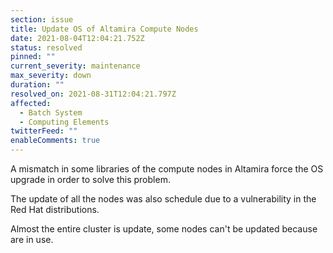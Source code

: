 ```yaml
---
section: issue
title: Update OS of Altamira Compute Nodes
date: 2021-08-04T12:04:21.752Z
status: resolved
pinned: ""
current_severity: maintenance
max_severity: down
duration: ""
resolved_on: 2021-08-31T12:04:21.797Z
affected:
  - Batch System
  - Computing Elements
twitterFeed: ""
enableComments: true
---
```

A mismatch in some libraries of the compute nodes in Altamira force the OS upgrade in order to solve this problem.

The update of all the nodes was also schedule due to a vulnerability in the Red Hat distributions. 

Almost the entire cluster is update, some nodes can't be updated because are in use.